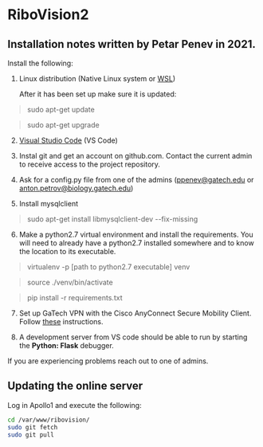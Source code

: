 # RiboVision2

## Installation notes written by Petar Penev in 2021.

Install the following:

1. Linux distribution (Native Linux system or <a href="https://docs.microsoft.com/en-us/windows/wsl/install-win10#update-to-wsl-2">WSL</a>)
	
	After it has been set up make sure it is updated:

>sudo apt-get update

>sudo apt-get upgrade

2. <a href=" https://code.visualstudio.com/docs/setup/setup-overview">Visual Studio Code</a> (VS Code)

3. Instal git and get an account on github.com. Contact the current admin to receive access to the project repository.

4. Ask for a config.py file from one of the admins (ppenev@gatech.edu or anton.petrov@biology.gatech.edu)

5. Install mysqlclient

> sudo apt-get install libmysqlclient-dev --fix-missing

6. Make a python2.7 virtual environment and install the requirements. You will need to already have a python2.7 installed somewhere and to know the location to its executable.

> virtualenv -p [path to python2.7 executable] venv

> source ./venv/bin/activate

> pip install -r requirements.txt

7. Set up GaTech VPN with the Cisco AnyConnect Secure Mobility Client. Follow <a href="https://faq.oit.gatech.edu/content/how-do-i-get-started-campus-vpn">these</a> instructions.

8. A development server from VS code should be able to run by starting the **Python: Flask** debugger.

If you are experiencing problems reach out to one of admins.

## Updating the online server

Log in Apollo1 and execute the following:

```bash
cd /var/www/ribovision/
sudo git fetch
sudo git pull
```